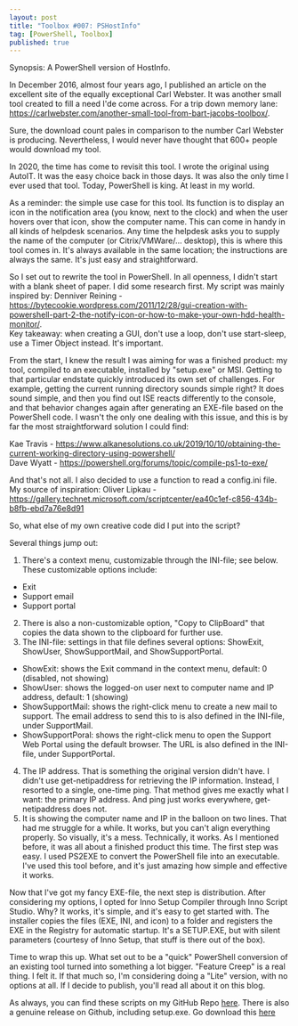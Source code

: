 ```yaml
---
layout: post
title: "Toolbox #007: PSHostInfo"
tag: [PowerShell, Toolbox]
published: true
---
```

Synopsis: A PowerShell version of HostInfo.

In December 2016, almost four years ago, I published an article on the excellent site of the equally exceptional Carl Webster. It was another small tool created to fill a need I'de come across. For a trip down memory lane: https://carlwebster.com/another-small-tool-from-bart-jacobs-toolbox/.  

Sure, the download count pales in comparison to the number Carl Webster is producing. Nevertheless, I would never have thought that 600+ people would download my tool.

In 2020, the time has come to revisit this tool. I wrote the original using AutoIT. It was the easy choice back in those days. It was also the only time I ever used that tool. Today, PowerShell is king. At least in my world.

As a reminder: the simple use case for this tool. Its function is to display an icon in the notification area (you know, next to the clock) and when the user hovers over that icon, show the computer name. This can come in handy in all kinds of helpdesk scenarios. Any time the helpdesk asks you to supply the name of the computer (or Citrix/VMWare/... desktop), this is where this tool comes in. It's always available in the same location; the instructions are always the same.  It's just easy and straightforward.

So I set out to rewrite the tool in PowerShell. In all openness, I didn't start with a blank sheet of paper. I did some research first. My script was mainly inspired by:
Denniver Reining - https://bytecookie.wordpress.com/2011/12/28/gui-creation-with-powershell-part-2-the-notify-icon-or-how-to-make-your-own-hdd-health-monitor/.  
Key takeaway: when creating a GUI, don't use a loop, don't use start-sleep, use a Timer Object instead. It's important.

From the start, I knew the result I was aiming for was a finished product: my tool, compiled to an executable, installed by "setup.exe" or MSI.
Getting to that particular endstate quickly introduced its own set of challenges. For example, getting the current running directory sounds simple right? It does sound simple, and then you find out ISE reacts differently to the console, and that behavior changes again after generating an EXE-file based on the PowerShell code. I wasn't the only one dealing with this issue, and this is by far the most straightforward solution I could find:

Kae Travis - https://www.alkanesolutions.co.uk/2019/10/10/obtaining-the-current-working-directory-using-powershell/  
Dave Wyatt - https://powershell.org/forums/topic/compile-ps1-to-exe/

And that's not all. I also decided to use a function to read a config.ini file. My source of inspiration:
Oliver Lipkau - https://gallery.technet.microsoft.com/scriptcenter/ea40c1ef-c856-434b-b8fb-ebd7a76e8d91

So, what else of my own creative code did I put into the script?

Several things jump out:
1. There's a context menu, customizable through the INI-file; see below.  These customizable options include:
  - Exit
  - Support email
  - Support portal
2. There is also a non-customizable option, "Copy to ClipBoard" that copies the data shown to the clipboard for further use.
3. The INI-file: settings in that file defines several options: ShowExit, ShowUser, ShowSupportMail, and ShowSupportPortal.
  - ShowExit: shows the Exit command in the context menu, default: 0 (disabled, not showing)
  - ShowUser: shows the logged-on user next to computer name and IP address, default: 1 (showing)
  - ShowSupportMail: shows the right-click menu to create a new mail to support. The email address to send this to is also defined in the INI-file, under SupportMail.
  - ShowSupportPoral: shows the right-click menu to open the Support Web Portal using the default browser. The URL is also defined in the INI-file, under SupportPortal.  
4. The IP address.  That is something the original version didn't have. I didn't use get-netipaddress for retrieving the IP information. Instead, I resorted to a single, one-time ping. That method gives me exactly what I want: the primary IP address. And ping just works everywhere, get-netipaddress does not.  
5. It is showing the computer name and IP in the balloon on two lines. That had me struggle for a while. It works, but you can't align everything properly. So visually, it's a mess. Technically, it works.
As I mentioned before, it was all about a finished product this time. The first step was easy. I used PS2EXE to convert the PowerShell file into an executable. I've used this tool before, and it's just amazing how simple and effective it works.  

Now that I've got my fancy EXE-file, the next step is distribution. After considering my options, I opted for Inno Setup Compiler through Inno Script Studio. Why? It works, it's simple, and it's easy to get started with. The installer copies the files (EXE, INI, and icon) to a folder and registers the EXE in the Registry for automatic startup. It's a SETUP.EXE, but with silent parameters (courtesy of Inno Setup, that stuff is there out of the box).  

Time to wrap this up. What set out to be a "quick" PowerShell conversion of an existing tool turned into something a lot bigger. "Feature Creep" is a real thing.  I felt it. If that much so, I'm considering doing a "Lite" version, with no options at all. If I decide to publish, you'll read all about it on this blog.

As always, you can find these scripts on my GitHub Repo [here](https://github.com/Cloudsparkle/PSHostInfo).
There is also a genuine release on Github, including setup.exe. Go download this [here](https://github.com/Cloudsparkle/PSHostInfo/releases/tag/v1.0)
